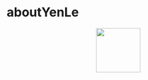 # aboutYenLe
<div id="header" align="center">
  <img src="https://media.giphy.com/media/U4FkC2VqpeNRHjTDQ5/giphy-downsized-large.gif" width="100"/>
</div>
